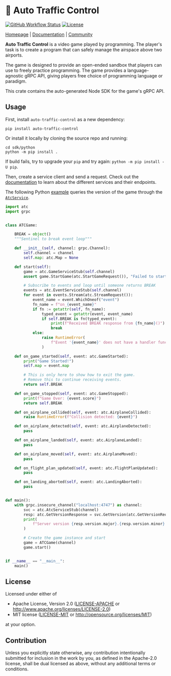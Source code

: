 # 🛬 Auto Traffic Control

[![GitHub Workflow Status](https://img.shields.io/github/workflow/status/jdno/auto-traffic-control/main)](https://github.com/jdno/auto-traffic-control/actions)
[![License](https://img.shields.io/crates/l/auto-traffic-control)](https://www.npmjs.com/package/auto-traffic-control)

<!-- ![Version](https://img.shields.io/npm/v/auto-traffic-control)](https://www.npmjs.com/package/auto-traffic-control) -->

[Homepage](https://auto-traffic-control.com) |
[Documentation](https://auto-traffic-control.com/docs) |
[Community](https://github.com/jdno/auto-traffic-control/discussions)

**Auto Traffic Control** is a video game played by programming. The player's
task is to create a program that can safely manage the airspace above two
airports.

The game is designed to provide an open-ended sandbox that players can use to
freely practice programming. The game provides a language-agnostic gRPC API,
giving players free choice of programming language or paradigm.

This crate contains the auto-generated Node SDK for the game's gRPC API.

## Usage

First, install `auto-traffic-control` as a new dependency:

```shell
pip install auto-traffic-control
```

Or install it locally by cloning the source repo and running:

```shell
cd sdk/python
python -m pip install .
```

If build fails, try to upgrade your `pip` and try again:
`python -m pip install -U pip`.

Then, create a service client and send a request. Check out the
[documentation](https://auto-traffic-control.com) to learn about the different
services and their endpoints.

The following Python [example](../../examples/python/play.py) queries
the version of the game through the
[`AtcService`](https://auto-traffic-control.com/docs/api/Services/atc-service).

<!-- markdownlint-disable line-length -->

```python
import atc
import grpc


class ATCGame:

    BREAK = object()
    """Sentinel to break event loop"""

    def __init__(self, channel: grpc.Channel):
        self.channel = channel
        self.map: atc.Map = None

    def start(self):
        game = atc.GameServiceStub(self.channel)
        assert game.StartGame(atc.StartGameRequest()), "Failed to start game"

        # Subscribe to events and loop until someone returns BREAK
        events = atc.EventServiceStub(self.channel)
        for event in events.Stream(atc.StreamRequest()):
            event_name = event.WhichOneof("event")
            fn_name = f"on_{event_name}"
            if fn := getattr(self, fn_name):
                typed_event = getattr(event, event_name)
                if self.BREAK is fn(typed_event):
                    print(f"Received BREAK response from {fn_name}()")
                    break
            else:
                raise RuntimeError(
                    f"Event '{event_name}' does not have a handler function"
                )

    def on_game_started(self, event: atc.GameStarted):
        print("Game Started!")
        self.map = event.map

        # This is only here to show how to exit the game.
        # Remove this to continue receiving events.
        return self.BREAK

    def on_game_stopped(self, event: atc.GameStopped):
        print(f"Game Over: {event.score}")
        return self.BREAK

    def on_airplane_collided(self, event: atc.AirplaneCollided):
        raise RuntimeError(f"Collision detected: {event}")

    def on_airplane_detected(self, event: atc.AirplaneDetected):
        pass

    def on_airplane_landed(self, event: atc.AirplaneLanded):
        pass

    def on_airplane_moved(self, event: atc.AirplaneMoved):
        pass

    def on_flight_plan_updated(self, event: atc.FlightPlanUpdated):
        pass

    def on_landing_aborted(self, event: atc.LandingAborted):
        pass


def main():
    with grpc.insecure_channel("localhost:4747") as channel:
        svc = atc.AtcServiceStub(channel)
        resp: atc.GetVersionResponse = svc.GetVersion(atc.GetVersionRequest())
        print(
            f"Server version {resp.version.major}.{resp.version.minor}.{resp.version.patch}.{resp.version.pre}"
        )

        # Create the game instance and start
        game = ATCGame(channel)
        game.start()


if __name__ == "__main__":
    main()
```

<!-- markdownlint-enable line-length -->

## License

Licensed under either of

- Apache License, Version 2.0 ([LICENSE-APACHE](LICENSE-APACHE) or <http://www.apache.org/licenses/LICENSE-2.0>)
- MIT license ([LICENSE-MIT](LICENSE-MIT) or <http://opensource.org/licenses/MIT>)

at your option.

## Contribution

Unless you explicitly state otherwise, any contribution intentionally submitted
for inclusion in the work by you, as defined in the Apache-2.0 license, shall be
dual licensed as above, without any additional terms or conditions.
